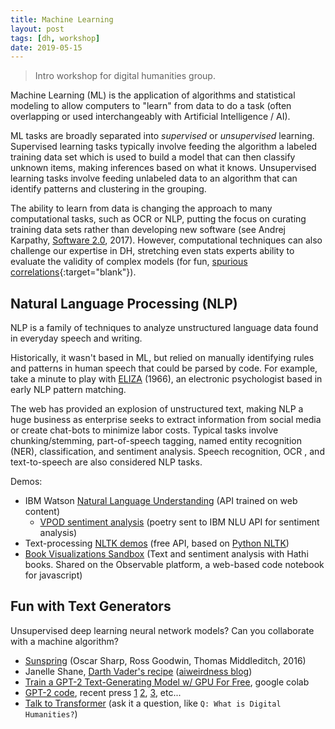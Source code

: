 ```yaml
---
title: Machine Learning
layout: post
tags: [dh, workshop]
date: 2019-05-15
---
```


> Intro workshop for digital humanities group.

Machine Learning (ML) is the application of algorithms and statistical modeling to allow computers to "learn" from data to do a task (often overlapping or used interchangeably with Artificial Intelligence / AI).

ML tasks are broadly separated into *supervised* or *unsupervised* learning.
Supervised learning tasks typically involve feeding the algorithm a labeled training data set which is used to build a model that can then classify unknown items, making inferences based on what it knows. 
Unsupervised learning tasks involve feeding unlabeled data to an algorithm that can identify patterns and clustering in the grouping. 

The ability to learn from data is changing the approach to many computational tasks, such as OCR or NLP, putting the focus on curating training data sets rather than developing new software (see Andrej Karpathy, [Software 2.0](https://medium.com/@karpathy/software-2-0-a64152b37c35), 2017).
However, computational techniques can also challenge our expertise in DH, stretching even stats experts ability to evaluate the validity of complex models (for fun, [spurious correlations](http://www.tylervigen.com/spurious-correlations){:target="blank"}).

## Natural Language Processing (NLP)

NLP is a family of techniques to analyze unstructured language data found in everyday speech and writing. 

Historically, it wasn't based in ML, but relied on manually identifying rules and patterns in human speech that could be parsed by code.
For example, take a minute to play with [ELIZA](https://www.masswerk.at/elizabot/eliza.html) (1966), an electronic psychologist based in early NLP pattern matching.

The web has provided an explosion of unstructured text, making NLP a huge business as enterprise seeks to extract information from social media or create chat-bots to minimize labor costs.
Typical tasks involve chunking/stemming, part-of-speech tagging, named entity recognition (NER), classification, and sentiment analysis.
Speech recognition, OCR , and text-to-speech are also considered NLP tasks.

Demos:

- IBM Watson [Natural Language Understanding](https://www.ibm.com/watson/services/natural-language-understanding/) (API trained on web content)
    - [VPOD sentiment analysis](https://uidaholib.github.io/poemchoice/index.html) (poetry sent to IBM NLU API for sentiment analysis)
- Text-processing [NLTK demos](http://text-processing.com/demo/) (free API, based on [Python NLTK](https://www.nltk.org/))
- [Book Visualizations Sandbox](https://observablehq.com/@bmschmidt/book-visualizations-sandbox?htid=pst.000061166424) (Text and sentiment analysis with Hathi books. Shared on the Observable platform, a web-based code notebook for javascript)

## Fun with Text Generators

Unsupervised deep learning neural network models?
Can you collaborate with a machine algorithm?

- [Sunspring](https://youtu.be/LY7x2Ihqjmc) (Oscar Sharp, Ross Goodwin, Thomas Middleditch, 2016)
- Janelle Shane, [Darth Vader's recipe](https://twitter.com/JanelleCShane/status/1125963320823934976) ([aiweirdness blog](https://aiweirdness.com/))
- [Train a GPT-2 Text-Generating Model w/ GPU For Free](https://colab.research.google.com/drive/1VLG8e7YSEwypxU-noRNhsv5dW4NfTGce), google colab
- [GPT-2 code](https://github.com/openai/gpt-2), recent press [1](https://openai.com/blog/better-language-models/) [2](https://towardsdatascience.com/openais-gpt-2-the-model-the-hype-and-the-controversy-1109f4bfd5e8), [3](https://www.vox.com/2019/5/15/18623134/openai-language-ai-gpt2-poetry-try-it), etc...
- [Talk to Transformer](https://talktotransformer.com/) (ask it a question, like `Q: What is Digital Humanities?`)
